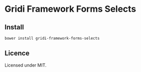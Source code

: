 # Gridi Framework Forms Selects

## Install
`bower install gridi-framework-forms-selects`

## Licence

Licensed under MIT.